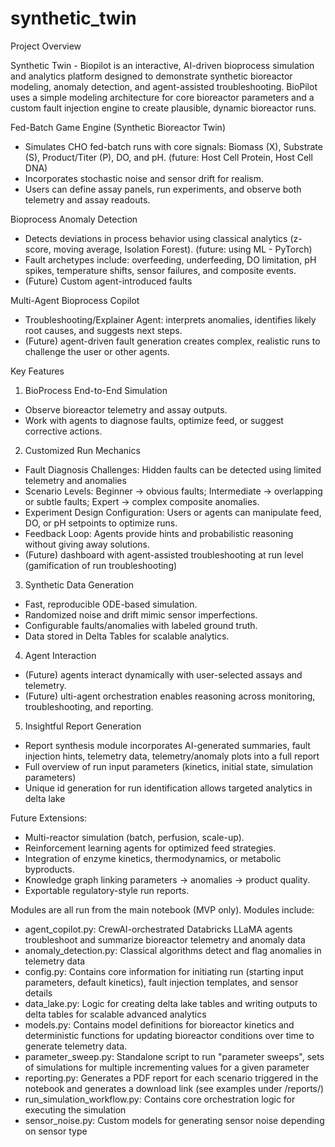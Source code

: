 # synthetic_twin
Project Overview

Synthetic Twin - Biopilot is an interactive, AI-driven bioprocess simulation and analytics platform designed to demonstrate synthetic bioreactor modeling, anomaly detection, and agent-assisted troubleshooting. BioPilot uses a simple modeling architecture for core bioreactor parameters and a custom fault injection engine to create plausible, dynamic bioreactor runs.

Fed-Batch Game Engine (Synthetic Bioreactor Twin)
- Simulates CHO fed-batch runs with core signals: Biomass (X), Substrate (S), Product/Titer (P), DO, and pH. (future: Host Cell Protein, Host Cell DNA)
- Incorporates stochastic noise and sensor drift for realism.
- Users can define assay panels, run experiments, and observe both telemetry and assay readouts.

Bioprocess Anomaly Detection
- Detects deviations in process behavior using classical analytics (z-score, moving average, Isolation Forest). (future: using ML - PyTorch)
- Fault archetypes include: overfeeding, underfeeding, DO limitation, pH spikes, temperature shifts, sensor failures, and composite events.
- (Future) Custom agent-introduced faults

Multi-Agent Bioprocess Copilot
- Troubleshooting/Explainer Agent: interprets anomalies, identifies likely root causes, and suggests next steps.
- (Future) agent-driven fault generation creates complex, realistic runs to challenge the user or other agents.

Key Features
1. BioProcess End-to-End Simulation
- Observe bioreactor telemetry and assay outputs.
- Work with agents to diagnose faults, optimize feed, or suggest corrective actions.

2. Customized Run Mechanics
- Fault Diagnosis Challenges: Hidden faults can be detected using limited telemetry and anomalies
- Scenario Levels: Beginner → obvious faults; Intermediate → overlapping or subtle faults; Expert → complex composite anomalies.
- Experiment Design Configuration: Users or agents can manipulate feed, DO, or pH setpoints to optimize runs.
- Feedback Loop: Agents provide hints and probabilistic reasoning without giving away solutions.
- (Future) dashboard with agent-assisted troubleshooting at run level (gamification of run troubleshooting)

3. Synthetic Data Generation
- Fast, reproducible ODE-based simulation.
- Randomized noise and drift mimic sensor imperfections.
- Configurable faults/anomalies with labeled ground truth.
- Data stored in Delta Tables for scalable analytics.

4. Agent Interaction
- (Future) agents interact dynamically with user-selected assays and telemetry.
- (Future) ulti-agent orchestration enables reasoning across monitoring, troubleshooting, and reporting.

5. Insightful Report Generation
- Report synthesis module incorporates AI-generated summaries, fault injection hints, telemetry data, telemetry/anomaly plots into a full report
- Full overview of run input parameters (kinetics, initial state, simulation parameters)
- Unique id generation for run identification allows targeted analytics in delta lake

Future Extensions:
- Multi-reactor simulation (batch, perfusion, scale-up).
- Reinforcement learning agents for optimized feed strategies.
- Integration of enzyme kinetics, thermodynamics, or metabolic byproducts.
- Knowledge graph linking parameters → anomalies → product quality.
- Exportable regulatory-style run reports.

Modules are all run from the main notebook (MVP only). Modules include:
- agent_copilot.py: CrewAI-orchestrated Databricks LLaMA agents troubleshoot and summarize bioreactor telemetry and anomaly data
- anomaly_detection.py: Classical algorithms detect and flag anomalies in telemetry data
- config.py: Contains core information for initiating run (starting input parameters, default kinetics), fault injection templates, and sensor details
- data_lake.py: Logic for creating delta lake tables and writing outputs to delta tables for scalable advanced analytics
- models.py: Contains model definitions for bioreactor kinetics and deterministic functions for updating bioreactor conditions over time to generate telemetry data.
- parameter_sweep.py: Standalone script to run "parameter sweeps", sets of simulations for multiple incrementing values for a given parameter
- reporting.py: Generates a PDF report for each scenario triggered in the notebook and generates a download link (see examples under /reports/)
- run_simulation_workflow.py: Contains core orchestration logic for executing the simulation
- sensor_noise.py: Custom models for generating sensor noise depending on sensor type
